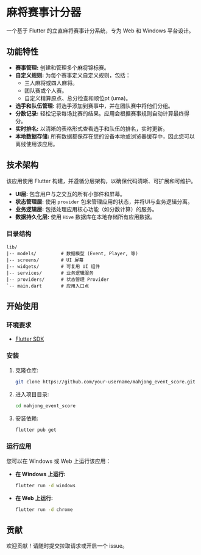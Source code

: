 # 麻将赛事计分器

一个基于 Flutter 的立直麻将赛事计分系统，专为 Web 和 Windows 平台设计。

## 功能特性

- **赛事管理:** 创建和管理多个麻将锦标赛。
- **自定义规则:** 为每个赛事定义自定义规则，包括：
  - 三人麻将或四人麻将。
  - 团队赛或个人赛。
  - 自定义精算原点、总分检查和顺位pt (uma)。
- **选手和队伍管理:** 将选手添加到赛事中，并在团队赛中将他们分组。
- **分数记录:** 轻松记录每场比赛的结果。应用会根据赛事规则自动计算最终得分。
- **实时排名:** 以清晰的表格形式查看选手和队伍的排名，实时更新。
- **本地数据存储:** 所有数据都保存在您的设备本地或浏览器缓存中，因此您可以离线使用该应用。

## 技术架构

该应用使用 Flutter 构建，并遵循分层架构，以确保代码清晰、可扩展和可维护。

- **UI层:** 包含用户与之交互的所有小部件和屏幕。
- **状态管理层:** 使用 `provider` 包来管理应用的状态，并将UI与业务逻辑分离。
- **业务逻辑层:** 包括处理应用核心功能（如分数计算）的服务。
- **数据持久化层:** 使用 `Hive` 数据库在本地存储所有应用数据。

### 目录结构

```
lib/
|-- models/         # 数据模型 (Event, Player, 等)
|-- screens/        # UI 屏幕
|-- widgets/        # 可复用 UI 组件
|-- services/       # 业务逻辑服务
|-- providers/      # 状态管理 Provider
`-- main.dart       # 应用入口点
```

## 开始使用

### 环境要求

- [Flutter SDK](https://flutter.dev/docs/get-started/install)

### 安装

1.  克隆仓库:
    ```sh
    git clone https://github.com/your-username/mahjong_event_score.git
    ```
2.  进入项目目录:
    ```sh
    cd mahjong_event_score
    ```
3.  安装依赖:
    ```sh
    flutter pub get
    ```

### 运行应用

您可以在 Windows 或 Web 上运行该应用：

- **在 Windows 上运行:**
  ```sh
  flutter run -d windows
  ```
- **在 Web 上运行:**
  ```sh
  flutter run -d chrome
  ```

## 贡献

欢迎贡献！请随时提交拉取请求或开启一个 issue。

